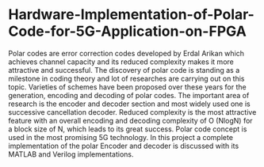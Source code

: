 # Hardware-Implementation-of-Polar-Code-for-5G-Application-on-FPGA
Polar codes are error correction codes developed by Erdal Arikan which achieves channel capacity and its reduced complexity makes it more attractive and successful. The discovery of polar code is standing as a milestone in coding theory and lot of researches are carrying out on this topic. Varieties of schemes have been proposed over these years for the generation, encoding and decoding of polar codes. The important area of research is the encoder and decoder section and most widely used one is successive cancellation decoder. Reduced complexity is the most attractive feature with an overall encoding and decoding complexity of O (NlogN) for a block size of N, which leads to its great success. Polar code concept is used in the most promising 5G technology. In this project a complete implementation of the polar Encoder and decoder is discussed with its MATLAB and Verilog implementations.
